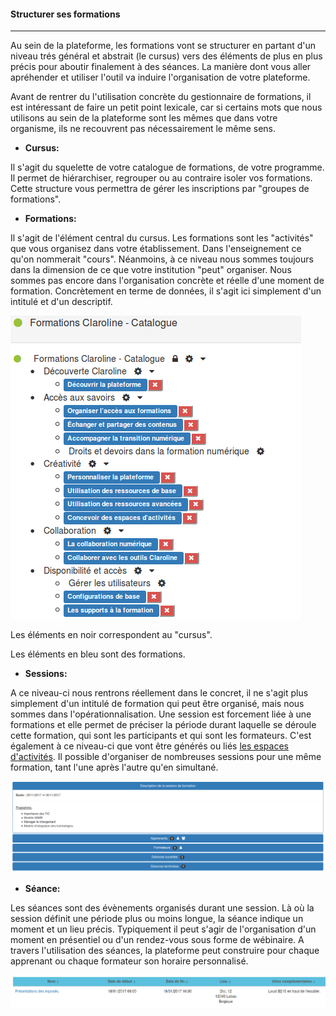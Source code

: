 #### Structurer ses formations

---

Au sein de la plateforme, les formations vont se structurer en partant d'un niveau trés général et abstrait (le cursus) vers des éléments de plus en plus précis pour aboutir finalement à des séances. La manière dont vous aller apréhender et utiliser l'outil va induire l'organisation de votre plateforme.

Avant de rentrer du l'utilisation concrète du gestionnaire de formations, il est intéressant de faire un petit point lexicale, car si certains mots que nous utilisons au sein de la plateforme sont les mêmes que dans votre organisme, ils ne recouvrent pas nécessairement le même sens.

* **Cursus:**

Il s'agit du squelette de votre catalogue de formations, de votre programme. Il permet de hiérarchiser, regrouper ou au contraire isoler vos formations. Cette structure vous permettra de gérer les inscriptions par "groupes de formations".


* **Formations:**

Il s'agit de l'élément central du cursus. Les formations sont les "activités" que vous organisez dans votre établissement. Dans l'enseignement ce qu'on nommerait "cours". Néanmoins, à ce niveau nous sommes toujours dans la dimension de ce que votre institution "peut" organiser. Nous sommes pas encore dans l'organisation concrète et réelle d'une moment de formation. Concrètement en terme de données, il s'agit ici simplement d'un intitulé et d'un descriptif.

![](images/cursus-fig20.png)

Les éléments en noir correspondent au "cursus".

Les éléments en bleu sont des formations.

* **Sessions:**

A ce niveau-ci nous rentrons réellement dans le concret, il ne s'agit plus simplement d'un intitulé de formation qui peut être organisé, mais nous sommes dans l'opérationnalisation. Une session est forcement liée à une formations et elle permet de préciser la période durant laquelle se déroule cette formation, qui sont les participants et qui sont les formateurs. C'est également à ce niveau-ci que vont être générés ou liés [les espaces d'activités](workspaces/wksp.md). Il possible d'organiser de nombreuses sessions pour une même formation, tant l'une après l'autre qu'en simultané.

![](images/cursus-fig21.png)

* **Séance:**

Les séances sont des évènements organisés durant une session. Là où la session définit une période plus ou moins longue, la séance indique un moment et un lieu précis. Typiquement il peut s'agir de l'organisation d'un moment en présentiel ou d'un rendez-vous sous forme de wébinaire. A travers l'utilisation des séances, la plateforme peut construire pour chaque apprenant ou chaque formateur son horaire personnalisé. 

![](images/cursus-fig22.png)
